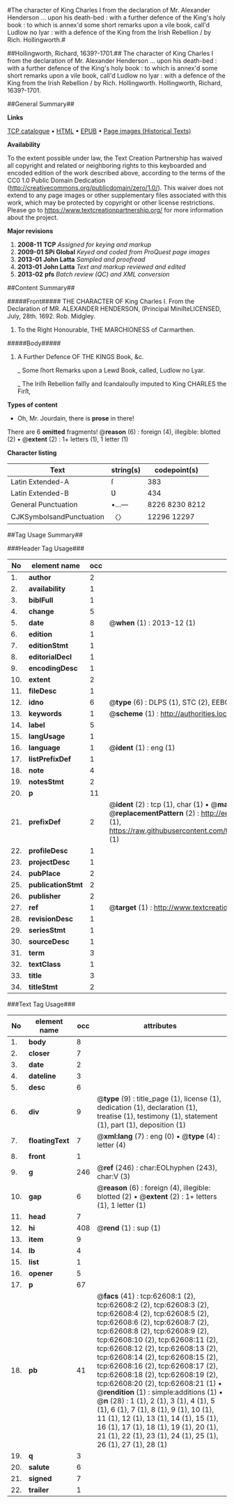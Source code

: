 #The character of King Charles I from the declaration of Mr. Alexander Henderson ... upon his death-bed : with a further defence of the King's holy book : to which is annex'd some short remarks upon a vile book, call'd Ludlow no lyar : with a defence of the King from the Irish Rebellion / by Rich. Hollingworth.#

##Hollingworth, Richard, 1639?-1701.##
The character of King Charles I from the declaration of Mr. Alexander Henderson ... upon his death-bed : with a further defence of the King's holy book : to which is annex'd some short remarks upon a vile book, call'd Ludlow no lyar : with a defence of the King from the Irish Rebellion / by Rich. Hollingworth.
Hollingworth, Richard, 1639?-1701.

##General Summary##

**Links**

[TCP catalogue](http://www.ota.ox.ac.uk/tcp/)  • 
[HTML](http://tei.it.ox.ac.uk/tcp/Texts-HTML/free/A44/A44221.html)  • 
[EPUB](http://tei.it.ox.ac.uk/tcp/Texts-EPUB/free/A44/A44221.epub) • 
[Page images (Historical Texts)](https://historicaltexts.jisc.ac.uk/eebo-12498577e)

**Availability**

To the extent possible under law, the Text Creation Partnership has waived all copyright and related or neighboring rights to this keyboarded and encoded edition of the work described above, according to the terms of the CC0 1.0 Public Domain Dedication (http://creativecommons.org/publicdomain/zero/1.0/). This waiver does not extend to any page images or other supplementary files associated with this work, which may be protected by copyright or other license restrictions. Please go to https://www.textcreationpartnership.org/ for more information about the project.

**Major revisions**

1. __2008-11__ __TCP__ *Assigned for keying and markup*
1. __2009-01__ __SPi Global__ *Keyed and coded from ProQuest page images*
1. __2013-01__ __John Latta__ *Sampled and proofread*
1. __2013-01__ __John Latta__ *Text and markup reviewed and edited*
1. __2013-02__ __pfs__ *Batch review (QC) and XML conversion*

##Content Summary##

#####Front#####
THE CHARACTER OF King Charles I. From the Declaration of MR. ALEXANDER HENDERSON, (Principal MiniſteLICENSED, July, 28th. 1692. Rob. Midgley.
1. To the Right Honourable, THE MARCHIONESS of Carmarthen.

#####Body#####

1. A Further Defence OF THE KINGS Book, &c.

    _ Some ſhort Remarks upon a Lewd Book, called, Ludlow no Lyar.

    _ The Iriſh Rebellion falſly and ſcandalouſly imputed to King CHARLES the Firſt,

**Types of content**

  * Oh, Mr. Jourdain, there is **prose** in there!

There are 6 **omitted** fragments! 
 @__reason__ (6) : foreign (4), illegible: blotted (2)  •  @__extent__ (2) : 1+ letters (1), 1 letter (1)

**Character listing**


|Text|string(s)|codepoint(s)|
|---|---|---|
|Latin Extended-A|ſ|383|
|Latin Extended-B|Ʋ|434|
|General Punctuation|•…—|8226 8230 8212|
|CJKSymbolsandPunctuation|〈〉|12296 12297|

##Tag Usage Summary##

###Header Tag Usage###

|No|element name|occ|attributes|
|---|---|---|---|
|1.|__author__|2||
|2.|__availability__|1||
|3.|__biblFull__|1||
|4.|__change__|5||
|5.|__date__|8| @__when__ (1) : 2013-12 (1)|
|6.|__edition__|1||
|7.|__editionStmt__|1||
|8.|__editorialDecl__|1||
|9.|__encodingDesc__|1||
|10.|__extent__|2||
|11.|__fileDesc__|1||
|12.|__idno__|6| @__type__ (6) : DLPS (1), STC (2), EEBO-CITATION (1), OCLC (1), VID (1)|
|13.|__keywords__|1| @__scheme__ (1) : http://authorities.loc.gov/ (1)|
|14.|__label__|5||
|15.|__langUsage__|1||
|16.|__language__|1| @__ident__ (1) : eng (1)|
|17.|__listPrefixDef__|1||
|18.|__note__|4||
|19.|__notesStmt__|2||
|20.|__p__|11||
|21.|__prefixDef__|2| @__ident__ (2) : tcp (1), char (1)  •  @__matchPattern__ (2) : ([0-9\-]+):([0-9IVX]+) (1), (.+) (1)  •  @__replacementPattern__ (2) : http://eebo.chadwyck.com/downloadtiff?vid=$1&page=$2 (1), https://raw.githubusercontent.com/textcreationpartnership/Texts/master/tcpchars.xml#$1 (1)|
|22.|__profileDesc__|1||
|23.|__projectDesc__|1||
|24.|__pubPlace__|2||
|25.|__publicationStmt__|2||
|26.|__publisher__|2||
|27.|__ref__|1| @__target__ (1) : http://www.textcreationpartnership.org/docs/. (1)|
|28.|__revisionDesc__|1||
|29.|__seriesStmt__|1||
|30.|__sourceDesc__|1||
|31.|__term__|3||
|32.|__textClass__|1||
|33.|__title__|3||
|34.|__titleStmt__|2||


###Text Tag Usage###

|No|element name|occ|attributes|
|---|---|---|---|
|1.|__body__|8||
|2.|__closer__|7||
|3.|__date__|2||
|4.|__dateline__|3||
|5.|__desc__|6||
|6.|__div__|9| @__type__ (9) : title_page (1), license (1), dedication (1), declaration (1), treatise (1), testimony (1), statement (1), part (1), deposition (1)|
|7.|__floatingText__|7| @__xml:lang__ (7) : eng (0)  •  @__type__ (4) : letter (4)|
|8.|__front__|1||
|9.|__g__|246| @__ref__ (246) : char:EOLhyphen (243), char:V (3)|
|10.|__gap__|6| @__reason__ (6) : foreign (4), illegible: blotted (2)  •  @__extent__ (2) : 1+ letters (1), 1 letter (1)|
|11.|__head__|7||
|12.|__hi__|408| @__rend__ (1) : sup (1)|
|13.|__item__|9||
|14.|__lb__|4||
|15.|__list__|1||
|16.|__opener__|5||
|17.|__p__|67||
|18.|__pb__|41| @__facs__ (41) : tcp:62608:1 (2), tcp:62608:2 (2), tcp:62608:3 (2), tcp:62608:4 (2), tcp:62608:5 (2), tcp:62608:6 (2), tcp:62608:7 (2), tcp:62608:8 (2), tcp:62608:9 (2), tcp:62608:10 (2), tcp:62608:11 (2), tcp:62608:12 (2), tcp:62608:13 (2), tcp:62608:14 (2), tcp:62608:15 (2), tcp:62608:16 (2), tcp:62608:17 (2), tcp:62608:18 (2), tcp:62608:19 (2), tcp:62608:20 (2), tcp:62608:21 (1)  •  @__rendition__ (1) : simple:additions (1)  •  @__n__ (28) : 1 (1), 2 (1), 3 (1), 4 (1), 5 (1), 6 (1), 7 (1), 8 (1), 9 (1), 10 (1), 11 (1), 12 (1), 13 (1), 14 (1), 15 (1), 16 (1), 17 (1), 18 (1), 19 (1), 20 (1), 21 (1), 22 (1), 23 (1), 24 (1), 25 (1), 26 (1), 27 (1), 28 (1)|
|19.|__q__|3||
|20.|__salute__|6||
|21.|__signed__|7||
|22.|__trailer__|1||

